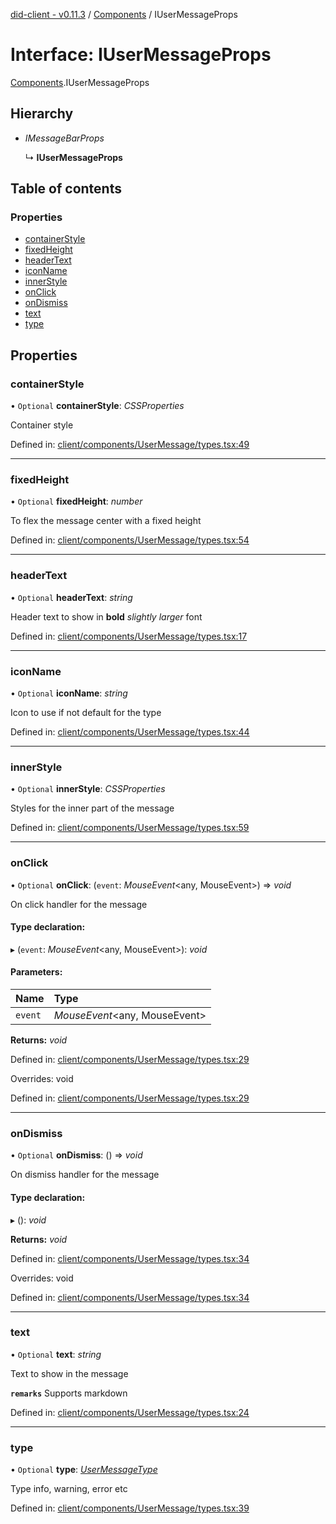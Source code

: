 [did-client - v0.11.3](../README.md) / [Components](../modules/components.md) / IUserMessageProps

# Interface: IUserMessageProps

[Components](../modules/components.md).IUserMessageProps

## Hierarchy

* *IMessageBarProps*

  ↳ **IUserMessageProps**

## Table of contents

### Properties

- [containerStyle](components.iusermessageprops.md#containerstyle)
- [fixedHeight](components.iusermessageprops.md#fixedheight)
- [headerText](components.iusermessageprops.md#headertext)
- [iconName](components.iusermessageprops.md#iconname)
- [innerStyle](components.iusermessageprops.md#innerstyle)
- [onClick](components.iusermessageprops.md#onclick)
- [onDismiss](components.iusermessageprops.md#ondismiss)
- [text](components.iusermessageprops.md#text)
- [type](components.iusermessageprops.md#type)

## Properties

### containerStyle

• `Optional` **containerStyle**: *CSSProperties*

Container style

Defined in: [client/components/UserMessage/types.tsx:49](https://github.com/Puzzlepart/did/blob/dev/client/components/UserMessage/types.tsx#L49)

___

### fixedHeight

• `Optional` **fixedHeight**: *number*

To flex the message center with a fixed height

Defined in: [client/components/UserMessage/types.tsx:54](https://github.com/Puzzlepart/did/blob/dev/client/components/UserMessage/types.tsx#L54)

___

### headerText

• `Optional` **headerText**: *string*

Header text to show in **bold** _slightly larger_ font

Defined in: [client/components/UserMessage/types.tsx:17](https://github.com/Puzzlepart/did/blob/dev/client/components/UserMessage/types.tsx#L17)

___

### iconName

• `Optional` **iconName**: *string*

Icon to use if not default for the type

Defined in: [client/components/UserMessage/types.tsx:44](https://github.com/Puzzlepart/did/blob/dev/client/components/UserMessage/types.tsx#L44)

___

### innerStyle

• `Optional` **innerStyle**: *CSSProperties*

Styles for the inner part of the message

Defined in: [client/components/UserMessage/types.tsx:59](https://github.com/Puzzlepart/did/blob/dev/client/components/UserMessage/types.tsx#L59)

___

### onClick

• `Optional` **onClick**: (`event`: *MouseEvent*<any, MouseEvent\>) => *void*

On click handler for the message

#### Type declaration:

▸ (`event`: *MouseEvent*<any, MouseEvent\>): *void*

#### Parameters:

Name | Type |
:------ | :------ |
`event` | *MouseEvent*<any, MouseEvent\> |

**Returns:** *void*

Defined in: [client/components/UserMessage/types.tsx:29](https://github.com/Puzzlepart/did/blob/dev/client/components/UserMessage/types.tsx#L29)

Overrides: void

Defined in: [client/components/UserMessage/types.tsx:29](https://github.com/Puzzlepart/did/blob/dev/client/components/UserMessage/types.tsx#L29)

___

### onDismiss

• `Optional` **onDismiss**: () => *void*

On dismiss handler for the message

#### Type declaration:

▸ (): *void*

**Returns:** *void*

Defined in: [client/components/UserMessage/types.tsx:34](https://github.com/Puzzlepart/did/blob/dev/client/components/UserMessage/types.tsx#L34)

Overrides: void

Defined in: [client/components/UserMessage/types.tsx:34](https://github.com/Puzzlepart/did/blob/dev/client/components/UserMessage/types.tsx#L34)

___

### text

• `Optional` **text**: *string*

Text to show in the message

**`remarks`** Supports markdown

Defined in: [client/components/UserMessage/types.tsx:24](https://github.com/Puzzlepart/did/blob/dev/client/components/UserMessage/types.tsx#L24)

___

### type

• `Optional` **type**: [*UserMessageType*](../modules/components.md#usermessagetype)

Type info, warning, error etc

Defined in: [client/components/UserMessage/types.tsx:39](https://github.com/Puzzlepart/did/blob/dev/client/components/UserMessage/types.tsx#L39)
